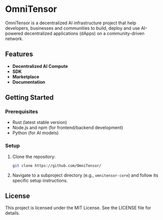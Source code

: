 # OmniTensor

OmniTensor is a decentralized AI infrastructure project that help developers, businesses and communities to build, deploy and use AI-powered decentralized applications (dApps) on a community-driven network. 

## Features

- **Decentralized AI Compute** 
- **SDK** 
- **Marketplace** 
- **Documentation**

## Getting Started

### Prerequisites

- Rust (latest stable version)
- Node.js and npm (for frontend/backend development)
- Python (for AI models)

### Setup

1. Clone the repository:
   ```bash
   git clone https://github.com/OmniTensor/
   ```
2. Navigate to a subproject directory (e.g., `omnitensor-core`) and follow its specific setup instructions.

## License

This project is licensed under the MIT License. See the LICENSE file for details.


